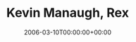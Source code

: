 ---
templateKey: event
guid: 08932680-6eab-11ea-99c5-002590d1d1b0
date: 2006-03-10T00:00:00+00:00
eventTime: '7-9pm'
title: Kevin Manaugh, Rex
artist: Kevin Manaugh
city: Toronto
venue: Rex
group: Tim Shia
guests: Pete Johnston
---